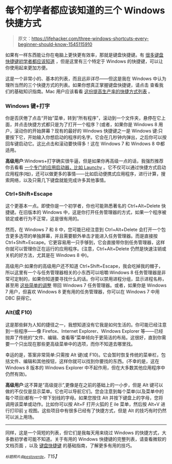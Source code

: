 # 每个初学者都应该知道的三个 Windows 快捷方式

> 原文：<https://lifehacker.com/three-windows-shortcuts-every-beginner-should-know-1545115910>

如果有一样东西能让你在电脑上更快更有效率，那就是键盘快捷键。有 [很多键盘快捷键初学者都应该知道](https://lifehacker.com/six-keyboard-shortcuts-every-computer-user-should-know-5836288) ，但是这里有三个特定于 Windows 的快捷键，可以让你使用起来更加方便。



这是一个非常小的、基本的列表，而且远非详尽——但这是我在 Windows 中认为理所当然的三个快捷方式的列表。如果你想真正掌握键盘快捷键，请点击 查看我们的基础知识指南。Mac 用户应该看看 [这份提高生产率的快捷方式列表](http://lifehacker.com/7-productivity-boosting-keyboard-shortcuts-every-mac-us-1464245394) 。

### Windows 键+打字

你是否厌倦了点击“开始”菜单，转到“所有程序”，滚动到一个文件夹，悬停在它上面，并点击快捷方式都只是为了打开一个程序？(或者，如果你是 Windows 8 用户，滚动你的开始屏幕？现有的最好的 Windows 快捷键之一是 Windows 键:只要按下它，开始输入你想启动的程序的名字。它会在几秒钟内弹出，之后你可以按回车键启动它。这比点击和滚动要快得多！这在 Windows 7 和 Windows 8 中都适用。

**高级用户**:Windows+打字确实很牛逼，但是如果你再高级一点的话，我强烈推荐你去看看 [一个专门的应用启动器，比如 Launchy](https://lifehacker.com/the-best-application-launcher-for-windows-5835770) 。它不仅可以通过快捷方式启动应用程序(咄)，还可以做更多的事情——比如启动便携式应用程序，进行计算，搜索网络，以及只需几下键盘就能完成许多其他事情。

### Ctrl+Shift+Escape

这个更基本一点。即使你是一个初学者，你也可能熟悉著名的 Ctrl+Alt+Delete 快捷键。在旧版本的 Windows 中，这是你打开任务管理器的方式，如果一个程序被锁定或者行为不正常，这是很有用的。

然而，在 Windows 7 和 8 中，您可能已经注意到 Ctrl+Alt+Delete 会打开一个包含更多选项的单独屏幕，并且需要额外单击才能进入任务管理器。而是直接按 Ctrl+Shift+Escape。它更容易用一只手够到，它会直接带你到任务管理器，这样你就可以管理你正在运行的应用程序。(注意，Ctrl+Alt+Delete 仍然是快速注销或关机的好方法，尤其是在 Windows 8 中)。

高级用户:如果你的高级用户还不知道 Ctrl+Shift+Escape，我会吃掉我的帽子，所以这里有一个与任务管理器相关的小东西可以咀嚼:Windows 8 任务管理器是非常可定制的，如果你知道要寻找什么的话。你可以禁用进程分组，显示进程名称，甚至用 [这些简单的调整](https://lifehacker.com/how-to-customize-the-windows-8-task-manager-5988645) 带回 Windows 7 任务管理器。或者，如果你是 Windows 7 用户，但喜欢 Windows 8 更有用的任务管理器，你可以在 Windows 7 中用 DBC 获得它。

### Alt(或 F10)

这是那些鲜为人知的捷径之一，我想知道没有它我是如何生活的。你可能已经注意到一些程序——像 Firefox、Internet Explorer、Windows Explorer 等——已经抛弃了传统的“文件、编辑、查看等”菜单倾向于更简洁的布局。这很好，直到你需要一个只出现在那些更高级菜单中的选项，而你不知道去哪里找。

幸运的是，答案非常简单:只需按 Alt 键(或 F10)。它会暂时恢复传统的菜单栏，包括文件、编辑和其他按钮，这样你就可以找到你要找的东西。(不幸的是，这在 Windows 8 版本的 Windows Explorer 中不起作用，但在大多数其他应用程序中仍然有效)。

**高级用户**:这不算是“高级提示”,更像是在之前的基础上的一小步，但是 Alt 键可以做的不仅仅是显示菜单。它也可以导航它们。您会注意到每个菜单(以及菜单中的每个项目)都有一个带下划线的字母。如果您按住 Alt 并按下键盘上的字母，您将调用该菜单或动作。比如你可以按 Alt+F 打开火狐的 <u>F</u> ile 菜单，然后按 Alt+V 进行打印前 <u>v</u> 视图。这些项目中有很多已经有了快捷方式，但是 Alt 的技巧有时仍然可以派上用场。

* * *

同样，这是一个简短的列表，但它们是我每天用来绕过 Windows 的快捷方式，大多数初学者可能不知道。关于有用的 Windows 快捷键的完整列表，请查看微软的文档页面 ，以及 [键盘快捷键](https://lifehacker.com/back-to-basics-learn-to-use-keyboard-shortcuts-like-a-5970089) 的基础指南，了解更多有用的技巧。

*<small>标题照片由</small>*[*<small>pestoverde</small>*](http://www.flickr.com/photos/pestoverde/12461949813)*<small>。</small>T15】*